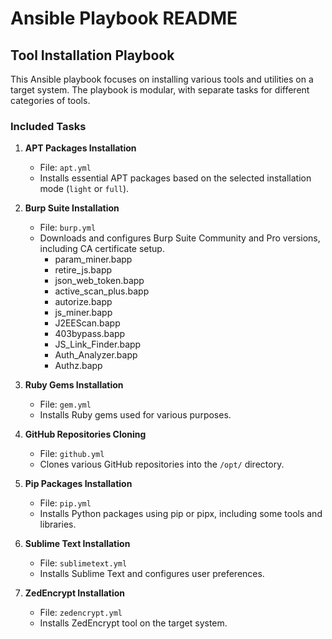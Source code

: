# Ansible Playbook README

## Tool Installation Playbook

This Ansible playbook focuses on installing various tools and utilities on a target system. The playbook is modular, with separate tasks for different categories of tools.

### Included Tasks

1. **APT Packages Installation**
   - File: `apt.yml`
   - Installs essential APT packages based on the selected installation mode (`light` or `full`).

2. **Burp Suite Installation**
   - File: `burp.yml`
   - Downloads and configures Burp Suite Community and Pro versions, including CA certificate setup.
      - param_miner.bapp
      - retire_js.bapp
      - json_web_token.bapp
      - active_scan_plus.bapp
      - autorize.bapp
      - js_miner.bapp
      - J2EEScan.bapp
      - 403bypass.bapp
      - JS_Link_Finder.bapp
      - Auth_Analyzer.bapp
      - Authz.bapp

3. **Ruby Gems Installation**
   - File: `gem.yml`
   - Installs Ruby gems used for various purposes.

4. **GitHub Repositories Cloning**
   - File: `github.yml`
   - Clones various GitHub repositories into the `/opt/` directory.

5. **Pip Packages Installation**
   - File: `pip.yml`
   - Installs Python packages using pip or pipx, including some tools and libraries.

6. **Sublime Text Installation**
   - File: `sublimetext.yml`
   - Installs Sublime Text and configures user preferences.

7. **ZedEncrypt Installation**
   - File: `zedencrypt.yml`
   - Installs ZedEncrypt tool on the target system.
